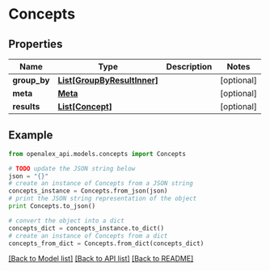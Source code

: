 # Concepts


## Properties
Name | Type | Description | Notes
------------ | ------------- | ------------- | -------------
**group_by** | [**List[GroupByResultInner]**](GroupByResultInner.md) |  | [optional] 
**meta** | [**Meta**](Meta.md) |  | [optional] 
**results** | [**List[Concept]**](Concept.md) |  | [optional] 

## Example

```python
from openalex_api.models.concepts import Concepts

# TODO update the JSON string below
json = "{}"
# create an instance of Concepts from a JSON string
concepts_instance = Concepts.from_json(json)
# print the JSON string representation of the object
print Concepts.to_json()

# convert the object into a dict
concepts_dict = concepts_instance.to_dict()
# create an instance of Concepts from a dict
concepts_from_dict = Concepts.from_dict(concepts_dict)
```
[[Back to Model list]](../README.md#documentation-for-models) [[Back to API list]](../README.md#documentation-for-api-endpoints) [[Back to README]](../README.md)


